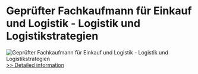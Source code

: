 # Geprüfter Fachkaufmann für Einkauf und Logistik - Logistik und Logistikstrategien
![Geprüfter Fachkaufmann für Einkauf und Logistik - Logistik und Logistikstrategien](https://mycommerce.akamaized.net/api/pimages/P300579729/BIG/300579729.JPG)
[>> Detailed information](https://secure.shareit.com/shareit/product.html?productid=300579729&affiliateid=200057808)